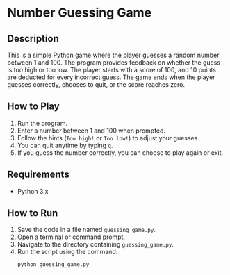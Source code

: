 # Number Guessing Game

## Description
This is a simple Python game where the player guesses a random number between 1 and 100. The program provides feedback on whether the guess is too high or too low. The player starts with a score of 100, and 10 points are deducted for every incorrect guess. The game ends when the player guesses correctly, chooses to quit, or the score reaches zero.

## How to Play
1. Run the program.
2. Enter a number between 1 and 100 when prompted.
3. Follow the hints (`Too high!` or `Too low!`) to adjust your guesses.
4. You can quit anytime by typing `q`.
5. If you guess the number correctly, you can choose to play again or exit.

## Requirements
- Python 3.x

## How to Run
1. Save the code in a file named `guessing_game.py`.
2. Open a terminal or command prompt.
3. Navigate to the directory containing `guessing_game.py`.
4. Run the script using the command:
   ```
   python guessing_game.py
   ```
